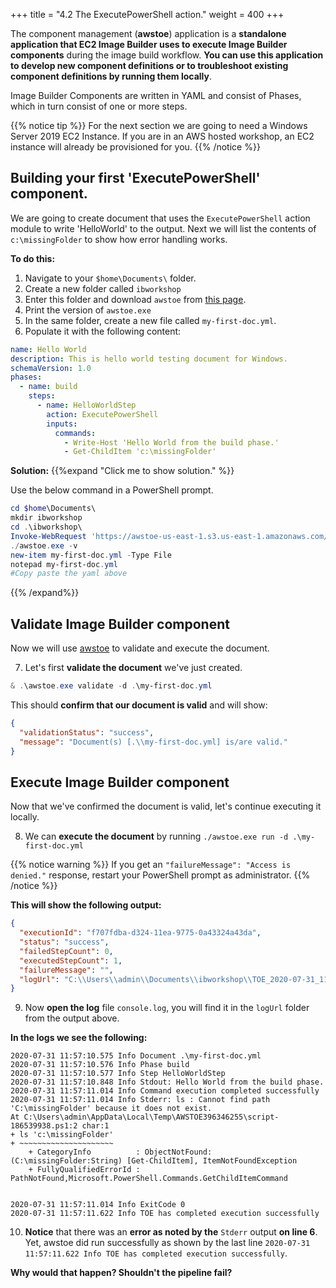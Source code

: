 +++
title = "4.2 The ExecutePowerShell action."
weight = 400
+++

The component management (**awstoe**) application is a **standalone application that EC2 Image Builder uses to execute Image Builder components** during the image build workflow. **You can use this application to develop new component definitions or to troubleshoot existing component definitions by running them locally**.

Image Builder Components are written in YAML and consist of Phases, which in turn consist of one or more steps.

{{% notice tip %}}
For the next section we are going to need a Windows Server 2019 EC2 Instance. If you are in an AWS hosted workshop, an EC2 instance will already be provisioned for you.
{{% /notice %}}

## Building your first 'ExecutePowerShell' component.

We are going to create document that uses the `ExecutePowerShell` action module to write 'HelloWorld' to the output. Next we will list the contents of `c:\missingFolder` to show how error handling works.

**To do this:**

1. Navigate to your `$home\Documents\` folder.
2. Create a new folder called `ibworkshop`
3. Enter this folder and download `awstoe` from [this page](https://docs.aws.amazon.com/imagebuilder/latest/userguide/toe-component-manager.html#toe-downloads).
4. Print the version of `awstoe.exe`
5. In the same folder, create a new file called `my-first-doc.yml`.
6. Populate it with the following content:

```yaml
name: Hello World
description: This is hello world testing document for Windows.
schemaVersion: 1.0
phases:
  - name: build
    steps:
      - name: HelloWorldStep
        action: ExecutePowerShell
        inputs:
          commands:
            - Write-Host 'Hello World from the build phase.'
            - Get-ChildItem 'c:\missingFolder'
```

**Solution:**
{{%expand "Click me to show solution." %}}

Use the below command in a PowerShell prompt.

```Powershell
cd $home\Documents\
mkdir ibworkshop
cd .\ibworkshop\
Invoke-WebRequest 'https://awstoe-us-east-1.s3.us-east-1.amazonaws.com/latest/windows/amd64/awstoe.exe' -OutFile awstoe.exe
./awstoe.exe -v
new-item my-first-doc.yml -Type File
notepad my-first-doc.yml
#Copy paste the yaml above
```

{{% /expand%}}

## Validate Image Builder component

Now we will use [awstoe](https://docs.aws.amazon.com/imagebuilder/latest/userguide/image-builder-component-manager-local.html) to validate and execute the document.

7. Let's first **validate the document** we've just created.

```powershell
& .\awstoe.exe validate -d .\my-first-doc.yml
```

This should **confirm that our document is valid** and will show:

```json
{
  "validationStatus": "success",
  "message": "Document(s) [.\\my-first-doc.yml] is/are valid."
}
```

## Execute Image Builder component

Now that we've confirmed the document is valid, let's continue executing it locally.

8. We can **execute the document** by running `./awstoe.exe run -d .\my-first-doc.yml`

{{% notice warning %}}
If you get an `"failureMessage": "Access is denied."` response, restart your PowerShell prompt as administrator.
{{% /notice %}}

**This will show the following output:**

```json
{
  "executionId": "f707fdba-d324-11ea-9775-0a43324a43da",
  "status": "success",
  "failedStepCount": 0,
  "executedStepCount": 1,
  "failureMessage": "",
  "logUrl": "C:\\Users\\admin\\Documents\\ibworkshop\\TOE_2020-07-31_11-57-10_UTC-0_f707fdba-d324-11ea-9775-0a43324a43da"
}
```

9. Now **open the log** file `console.log`, you will find it in the `logUrl` folder from the output above.

**In the logs we see the following:**

```log
2020-07-31 11:57:10.575 Info Document .\my-first-doc.yml
2020-07-31 11:57:10.576 Info Phase build
2020-07-31 11:57:10.577 Info Step HelloWorldStep
2020-07-31 11:57:10.848 Info Stdout: Hello World from the build phase.
2020-07-31 11:57:11.014 Info Command execution completed successfully
2020-07-31 11:57:11.014 Info Stderr: ls : Cannot find path 'C:\missingFolder' because it does not exist.
At C:\Users\admin\AppData\Local\Temp\AWSTOE396346255\script-186539938.ps1:2 char:1
+ ls 'c:\missingFolder'
+ ~~~~~~~~~~~~~~~~~~~~~
    + CategoryInfo          : ObjectNotFound: (C:\missingFolder:String) [Get-ChildItem], ItemNotFoundException
    + FullyQualifiedErrorId : PathNotFound,Microsoft.PowerShell.Commands.GetChildItemCommand


2020-07-31 11:57:11.014 Info ExitCode 0
2020-07-31 11:57:11.622 Info TOE has completed execution successfully
```

10. **Notice** that there was an **error as noted by the** `Stderr` output **on line 6**.
    Yet, awstoe did run successfully as shown by the last line `2020-07-31 11:57:11.622 Info TOE has completed execution successfully`.

**Why would that happen? Shouldn't the pipeline fail?**
